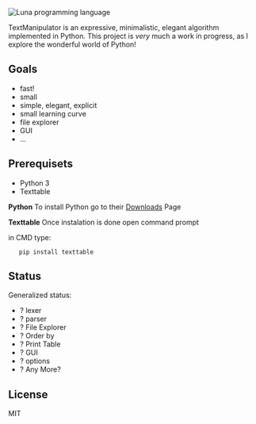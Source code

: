  ![Luna programming language](https://image.ibb.co/b4ziiF/coollogo_com_290181332.png)

TextManipulator is an expressive, minimalistic, elegant algorithm implemented in Python.  This project is _very_ much a work in progress, as I explore the wonderful world of Python!

## Goals

  - fast!
  - small
  - simple, elegant, explicit
  - small learning curve
  - file explorer
  - GUI
  - ...

## Prerequisets
  - Python 3
  - Texttable

**Python**
 To install Python go to their [Downloads](https://www.python.org/downloads/) Page
 
**Texttable**
 Once instalation is done open command prompt

 in CMD type:

```
   pip install texttable

```

## Status

  Generalized status:

  - ? lexer
  - ? parser
  - ? File Explorer
  - ? Order by
  - ? Print Table
  - ? GUI
  - ? options
  - ? Any More?


## License

  MIT
